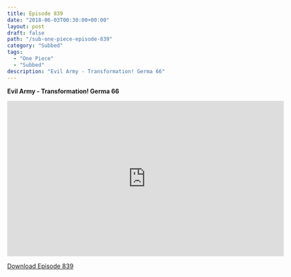 ```yaml
---
title: Episode 839
date: "2018-06-03T00:30:00+00:00"
layout: post
draft: false
path: "/sub-one-piece-episode-839"
category: "Subbed"
tags:
  - "One Piece"
  - "Subbed"
description: "Evil Army - Transformation! Germa 66"
---
```


**Evil Army - Transformation! Germa 66**

<iframe width="640" height="360" src="https://www.rapidvideo.com/e/G6FRPH8029" frameborder="0" marginwidth=0 marginheight=0 scrolling=no allowfullscreen></iframe>

<a href="http://ouo.io/qs/eCodkFEQ?s=https://rapidvid.to/d/https://www.rapidvideo.com/e/G6FRPH8029">Download Episode 839</a>
